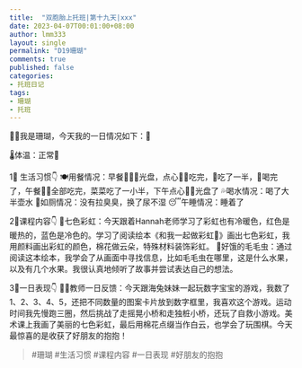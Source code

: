 ```yaml
---
title:  "双胞胎上托班|第十九天|xxx"
date: 2023-04-07T00:01:00+08:00
author: lmm333
layout: single
permalink: "D19珊瑚"
comments: true
published: false
categories:
- 托班日记
tags:
- 珊瑚
- 托班
---
```

👶🏻我是珊瑚，今天我的一日情况如下：🌻

🌡️体温：正常🔆

1⃣️ 生活习惯👇
🍽️用餐情况：早餐🌰🥟🍳光盘，点心🍓🍊吃完，🌰吃了一半，🥛喝完了，午餐🍗🍚全部吃完，菜菜吃了一小半，下午点心🍐🍲光盘了
💦喝水情况：喝了大半壶水
🚽如厕情况：没有拉臭臭，换了尿不湿
😴午睡情况：睡着了

2⃣️课程内容👇
🌈七色彩虹：今天跟着Hannah老师学习了彩虹也有冷暖色，红色是暖热的，蓝色是冷色的。学习了阅读绘本《和我一起做彩虹🌈》画出七色彩虹，我用颜料画出彩虹的颜色，棉花做云朵，特殊材料装饰彩虹。
📖好饿的毛毛虫：通过阅读这本绘本，我学会了从画面中寻找信息，比如毛毛虫在哪里，这是什么水果，以及有几个水果。我很认真地倾听了故事并尝试表达自己的想法。

3⃣️一日表现👇
👩‍🏫教师一日反馈：今天跟海兔妹妹一起玩数字宝宝的游戏，我数了1、2、3、4、5，还把不同数量的图案卡片放到数字框里，我喜欢这个游戏。运动时间我先慢跑三圈，然后挑战了走摇晃小桥和走独桩小桥，还玩了自救小游戏。美术课上我画了美丽的七色彩虹，最后用棉花点缀当作白云，也学会了玩围棋。今天最惊喜的是收获了好朋友的抱抱！

> #珊瑚 #生活习惯 #课程内容 #一日表现 #好朋友的抱抱
